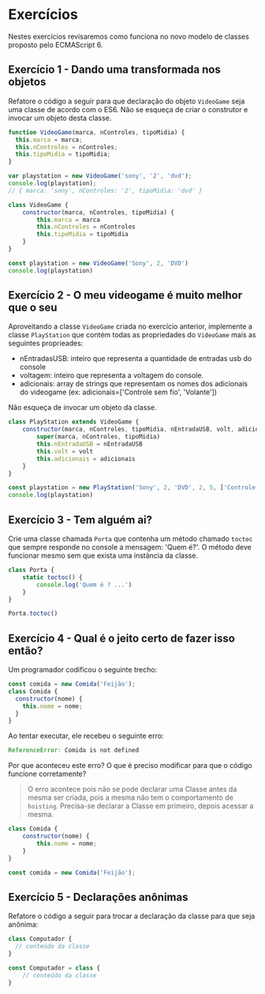 # Exercícios

Nestes exercícios revisaremos como funciona no novo modelo de classes proposto pelo ECMAScript 6.

## Exercício 1 - Dando uma transformada nos objetos
Refatore o código a seguir para que declaração do objeto `VideoGame` seja uma classe de acordo com o ES6. Não se esqueça de criar o construtor e invocar um objeto desta classe.

``` javascript
function VideoGame(marca, nControles, tipoMidia) {
  this.marca = marca;
  this.nControles = nControles;
  this.tipoMidia = tipoMidia;
}

var playstation = new VideoGame('sony', '2', 'dvd');
console.log(playstation);
// { marca: 'sony', nControles: '2', tipoMidia: 'dvd' }
```
```javascript
class VideoGame {
    constructor(marca, nControles, tipoMidia) {
        this.marca = marca
        this.nControles = nControles
        this.tipoMidia = tipoMidia
    }
}

const playstation = new VideoGame('Sony', 2, 'DVD')
console.log(playstation)
```

## Exercício 2 - O meu videogame é muito melhor que o seu
Aproveitando a classe `VideoGame` criada no exercício anterior, implemente a classe `PlayStation` que contém todas as propriedades do `VideoGame` mais as seguintes proprieades:
- nEntradasUSB: inteiro que representa a quantidade de entradas usb do console
- voltagem: inteiro que representa a voltagem do console.
- adicionais: array de strings que representam os nomes dos adicionais do videogame (ex: adicionais=['Controle sem fio', 'Volante'])

Não esqueça de invocar um objeto da classe.
```javascript
class PlayStation extends VideoGame {
    constructor(marca, nControles, tipoMidia, nEntradaUSB, volt, adicionais) {
        super(marca, nControles, tipoMidia)
        this.nEntradaUSB = nEntradaUSB
        this.volt = volt
        this.adicionais = adicionais
    }
}

const playstation = new PlayStation('Sony', 2, 'DVD', 2, 5, ['Controle sem Fio', 'Volante'])
console.log(playstation)
```

## Exercício 3 - Tem alguém ai?
Crie uma classe chamada `Porta` que contenha um método chamado `toctoc` que sempre responde no console a mensagem: 'Quem é?'. O método deve funcionar mesmo sem que exista uma instância da classe.
```javascript
class Porta {
    static toctoc() {
        console.log('Quem é ? ...')
    }
}

Porta.toctoc()
```

## Exercício 4 - Qual é o jeito certo de fazer isso então?
Um programador codificou o seguinte trecho:
``` javascript
const comida = new Comida('Feijão');
class Comida {
  constructor(nome) {
    this.nome = nome;
  }
}
```

Ao tentar executar, ele recebeu o seguinte erro:
``` javascript
ReferenceError: Comida is not defined
```

Por que aconteceu este erro? O que é preciso modificar para que o código funcione corretamente?

> O erro acontece pois não se pode declarar uma Classe antes da mesma ser criada, pois a mesma não tem o comportamento de `hoisting`. Precisa-se declarar a Classe em primeiro, depois acessar a mesma.

```javascript
class Comida {
    constructor(nome) {
        this.nome = nome;
    }
}

const comida = new Comida('Feijão');
```


## Exercício 5 - Declarações anônimas
Refatore o código a seguir para trocar a declaração da classe para que seja anônima:

``` javascript
class Computador {
  // conteúdo da classe
}
```
```javascript
const Computador = class {
    // conteúdo da classe
}
```
